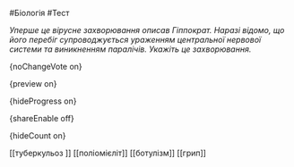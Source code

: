#Біологія #Тест

*Уперше це вірусне захворювання описав Гіппократ. Наразі відомо, що його перебіг супроводжується ураженням центральної нервової системи та виникненням паралічів. Укажіть це захворювання.*

{noChangeVote on}

{preview on}

{hideProgress on}

{shareEnable off}

{hideCount on}

[[туберкульоз ]]
[[поліомієліт]]
[[ботулізм]]
[[грип]]
